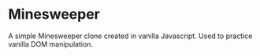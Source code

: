 # Minesweeper

A simple Minesweeper clone created in vanilla Javascript.  Used to practice vanilla DOM manipulation.